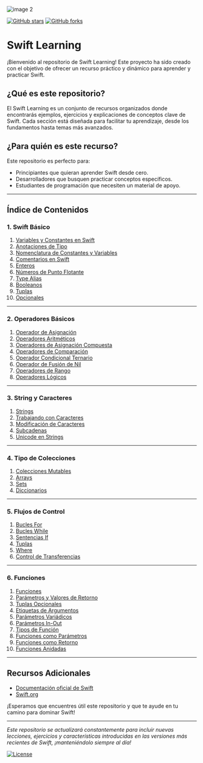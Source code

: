 
![image 2](https://github.com/user-attachments/assets/9850d128-9f66-41b0-bd2f-7b6e07d2eb0e)


[![GitHub stars](https://img.shields.io/github/stars/kontroldev/Swift-Learning?style=social)](https://github.com/kontroldev/Swift-Learning/stargazers)
[![GitHub forks](https://img.shields.io/github/forks/kontroldev/Swift-Learning?style=social)](https://github.com/kontroldev/Swift-Learning/network/members)

# Swift Learning

¡Bienvenido al repositorio de Swift Learning! Este proyecto ha sido creado con el objetivo de ofrecer un recurso práctico y dinámico para aprender y practicar Swift.

## ¿Qué es este repositorio?

El Swift Learning es un conjunto de recursos organizados donde encontrarás ejemplos, ejercicios y explicaciones de conceptos clave de Swift. Cada sección está diseñada para facilitar tu aprendizaje, desde los fundamentos hasta temas más avanzados.

## ¿Para quién es este recurso?

Este repositorio es perfecto para:

- Principiantes que quieran aprender Swift desde cero.
- Desarrolladores que busquen practicar conceptos específicos.
- Estudiantes de programación que necesiten un material de apoyo.

---

## Índice de Contenidos

### 1. Swift Básico

1. [Variables y Constantes en Swift](https://github.com/kontroldev/Swift-Learning/blob/main/Guia%20de%20lenguaje/1.%20Swift%20Basico/01%20-%20Variables%20y%20Constantes%20en%20Swift.md)
2. [Anotaciones de Tipo](https://github.com/kontroldev/Swift-Learning/blob/main/Guia%20de%20lenguaje/1.%20Swift%20Basico/02%20-%20Anotaciones%20de%20tipo.md)
3. [Nomenclatura de Constantes y Variables](https://github.com/kontroldev/Swift-Learning/blob/main/Guia%20de%20lenguaje/1.%20Swift%20Basico/03%20-%20Nomenclatura%20de%20Constantes%20y%20Variables.md)
4. [Comentarios en Swift](https://github.com/kontroldev/Swift-Learning/blob/main/Guia%20de%20lenguaje/1.%20Swift%20Basico/04%20-%20Comentarios%20en%20Swift.md)
5. [Enteros](https://github.com/kontroldev/Swift-Learning/blob/main/Guia%20de%20lenguaje/1.%20Swift%20Basico/05%20-%20Enteros.md)
6. [Números de Punto Flotante](https://github.com/kontroldev/Swift-Learning/blob/main/Guia%20de%20lenguaje/1.%20Swift%20Basico/06%20-%20Números%20de%20punto%20flotante.md)
7. [Type Alias](https://github.com/kontroldev/Swift-Learning/blob/main/Guia%20de%20lenguaje/1.%20Swift%20Basico/07%20-%20Type%20Alias.md)
8. [Booleanos](https://github.com/kontroldev/Swift-Learning/blob/main/Guia%20de%20lenguaje/1.%20Swift%20Basico/08%20-%20Booleanos.md)
9. [Tuplas](https://github.com/kontroldev/Swift-Learning/blob/main/Guia%20de%20lenguaje/1.%20Swift%20Basico/09%20-%20Tuplas.md)
10. [Opcionales](https://github.com/kontroldev/Swift-Learning/blob/main/Guia%20de%20lenguaje/1.%20Swift%20Basico/11%20-%20Manejo%20de%20errores.md)

---

### 2. Operadores Básicos

1. [Operador de Asignación](https://github.com/kontroldev/Swift-Learning/blob/main/Guia%20de%20lenguaje/2.%20Operadores%20Basicos/01%20-%20%20Operadores%20de%20asignación.md)
2. [Operadores Aritméticos](https://github.com/kontroldev/Swift-Learning/blob/main/Guia%20de%20lenguaje/2.%20Operadores%20Basicos/02%20-%20Operadores%20aritméticos.md)
3. [Operadores de Asignación Compuesta](https://github.com/kontroldev/Swift-Learning/blob/main/Guia%20de%20lenguaje/2.%20Operadores%20Basicos/03%20-%20Operadores%20de%20asignación.md)
4. [Operadores de Comparación](https://github.com/kontroldev/Swift-Learning/blob/main/Guia%20de%20lenguaje/2.%20Operadores%20Basicos/04%20-%20%20Operadores%20de%20comparación.md)
5. [Operador Condicional Ternario](https://github.com/kontroldev/Swift-Learning/blob/main/Guia%20de%20lenguaje/2.%20Operadores%20Basicos/05%20-%20%20Operador%20ternario%20condicional.md)
6. [Operador de Fusión de Nil](https://github.com/kontroldev/Swift-Learning/blob/main/Guia%20de%20lenguaje/2.%20Operadores%20Basicos/06%20-%20Operador%20coalescencia%20nula.md)
7. [Operadores de Rango](https://github.com/kontroldev/Swift-Learning/blob/main/Guia%20de%20lenguaje/2.%20Operadores%20Basicos/07%20-%20Operadores%20de%20rango.md)
8. [Operadores Lógicos](https://github.com/kontroldev/Swift-Learning/blob/main/Guia%20de%20lenguaje/2.%20Operadores%20Basicos/08%20-%20Operadores%20lógicos.md)

---

### 3. String y Caracteres

1. [Strings](https://github.com/kontroldev/Swift-Learning/blob/main/Guia%20de%20lenguaje/3.%20String%20y%20Carcateres/1%20-%20String.md)
2. [Trabajando con Caracteres](https://github.com/kontroldev/Swift-Learning/blob/main/Guia%20de%20lenguaje/3.%20String%20y%20Carcateres/2%20-%20Trabajando%20con%20caracteres.md)
3. [Modificación de Caracteres](https://github.com/kontroldev/Swift-Learning/blob/main/Guia%20de%20lenguaje/3.%20String%20y%20Carcateres/3%20-%20Modificando%20caracteres.md)
4. [Subcadenas](https://github.com/kontroldev/Swift-Learning/blob/main/Guia%20de%20lenguaje/3.%20String%20y%20Carcateres/4%20-%20Subcadenas.md)
5. [Unicode en Strings](https://github.com/kontroldev/Swift-Learning/blob/main/Guia%20de%20lenguaje/3.%20String%20y%20Carcateres/5%20-%20Unicode%20en%20cadenas.md)

---

### 4. Tipo de Colecciones

1. [Colecciones Mutables](https://github.com/kontroldev/Swift-Learning/blob/main/Guia%20de%20lenguaje/4.%20Tipo%20de%20Colecciones/1%20-%20Colecciones%20mutables.md)
2. [Arrays](https://github.com/kontroldev/Swift-Learning/blob/main/Guia%20de%20lenguaje/4.%20Tipo%20de%20Colecciones/2%20-%20Arrays.md)
3. [Sets](https://github.com/kontroldev/Swift-Learning/blob/main/Guia%20de%20lenguaje/4.%20Tipo%20de%20Colecciones/3%20-%20Sets.md)
4. [Diccionarios](https://github.com/kontroldev/Swift-Learning/blob/main/Guia%20de%20lenguaje/4.%20Tipo%20de%20Colecciones/4%20-%20Diccionarios.md)

---

### 5. Flujos de Control

1. [Bucles For](https://github.com/kontroldev/Swift-Learning/blob/main/Guia%20de%20lenguaje/5.%20Flujos%20de%20control/1%20-%20Bucles%20For.md)
2. [Bucles While](https://github.com/kontroldev/Swift-Learning/blob/main/Guia%20de%20lenguaje/5.%20Flujos%20de%20control/2%20-%20Bucles%20While.md)
3. [Sentencias If](https://github.com/kontroldev/Swift-Learning/blob/main/Guia%20de%20lenguaje/5.%20Flujos%20de%20control/3%20-%20%20Sentencias%20If.md)
4. [Tuplas](https://github.com/kontroldev/Swift-Learning/blob/main/Guia%20de%20lenguaje/5.%20Flujos%20de%20control/4%20-%20Tuplas.md)
5. [Where](https://github.com/kontroldev/Swift-Learning/blob/main/Guia%20de%20lenguaje/5.%20Flujos%20de%20control/5%20-%20Where.md)
6. [Control de Transferencias](https://github.com/kontroldev/Swift-Learning/blob/main/Guia%20de%20lenguaje/5.%20Flujos%20de%20control/6%20-%20Control%20de%20transferencias.md)

---

### 6. Funciones

1. [Funciones](https://github.com/kontroldev/Swift-Learning/blob/main/Guia%20de%20lenguaje/6.%20Funciones/1%20-%20Funciones.md)
2. [Parámetros y Valores de Retorno](https://github.com/kontroldev/Swift-Learning/blob/main/Guia%20de%20lenguaje/6.%20Funciones/2%20-%20Parámetros%20y%20Valores%20de%20Retorno.md)
3. [Tuplas Opcionales](https://github.com/kontroldev/Swift-Learning/blob/main/Guia%20de%20lenguaje/6.%20Funciones/3%20-%20Tuplas%20opcionales.md)
4. [Etiquetas de Argumentos](https://github.com/kontroldev/Swift-Learning/blob/main/Guia%20de%20lenguaje/6.%20Funciones/4%20-%20Etiquetar%20argumentos.md)
5. [Parámetros Variádicos](https://github.com/kontroldev/Swift-Learning/blob/main/Guia%20de%20lenguaje/6.%20Funciones/5%20-%20Parámetro%20variadicos.md)
6. [Parámetros In-Out](https://github.com/kontroldev/Swift-Learning/blob/main/Guia%20de%20lenguaje/6.%20Funciones/6%20-%20Parámetros%20In-Out.md)
7. [Tipos de Función](https://github.com/kontroldev/Swift-Learning/blob/main/Guia%20de%20lenguaje/6.%20Funciones/7%20-%20Tipos%20de%20Funciones.md)
8. [Funciones como Parámetros](https://github.com/kontroldev/Swift-Learning/blob/main/Guia%20de%20lenguaje/6.%20Funciones/8%20-%20Tipos%20de%20Función%20como%20Parámetros.md)
9. [Funciones como Retorno](https://github.com/kontroldev/Swift-Learning/blob/main/Guia%20de%20lenguaje/6.%20Funciones/9%20-%20Funciónes%20de%20Retorno%20.md)
10. [Funciones Anidadas](https://github.com/kontroldev/Swift-Learning/blob/main/Guia%20de%20lenguaje/6.%20Funciones/10%20-%20Funciones%20Anidadas.md)

---

## Recursos Adicionales

- [Documentación oficial de Swift](https://docs.swift.org/swift-book/)
- [Swift.org](https://swift.org/)

¡Esperamos que encuentres útil este repositorio y que te ayude en tu camino para dominar Swift!

---

*Este repositorio se actualizará constantemente para incluir nuevas lecciones, ejercicios y características introducidas en las versiones más recientes de Swift, ¡manteniéndolo siempre al día!*


[![License](https://img.shields.io/github/license/kontroldev/Swift-Learning)](./LICENSE)
